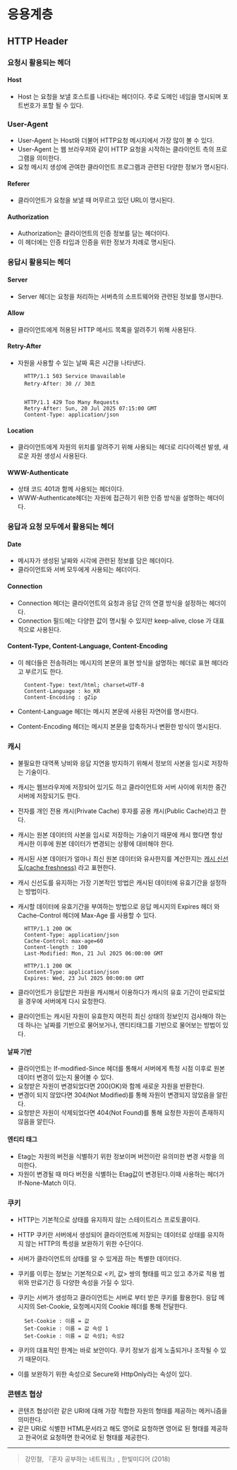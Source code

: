 #  응용계층 
## HTTP Header 
### 요청시 활용되는 헤더  
#### Host 
- Host 는 요청을 보낼 호스트를 나타내는 헤더이다. 주로 도메인 네임을 명시되며 포트번호가 포할 될 수 있다.
### User-Agent 
- User-Agent 는 Host와 더불어 HTTP요청 메시지에서 가장 많이 볼 수 있다. 
- User-Agent 는 웹 브라우저와 같이 HTTP 요청을 시작하는 클라이언트 측의 프로그램을 의미한다. 
- 요청 메시지 생성에 관여한 클라이언트 프로그램과 관련된 다양한 정보가 명시된다. 

#### Referer 
- 클라이언트가 요청을 보낼 때 머무르고 있던 URL이 명시된다. 

#### Authorization 
- Authorization는 클라이언트의 인증 정보를 담는 헤더이다. 
- 이 헤더에는 인증 타입과 인증을 위한 정보가 차례로 명시된다. 

### 응답시 활용되는 헤더 
#### Server
- Server 헤더는 요청을 처리하는 서버측의 소프트웨어와 관련된 정보를 명시한다.  
#### Allow 
- 클라이언트에게 허용된 HTTP 메서드 목록을 알려주기 위해 사용된다. 
#### Retry-After 
- 자원을 사용할 수 있는 날짜 혹은 시간을 나타낸다.

        HTTP/1.1 503 Service Unavailable
        Retry-After: 30 // 30초 


        HTTP/1.1 429 Too Many Requests
        Retry-After: Sun, 20 Jul 2025 07:15:00 GMT
        Content-Type: application/json
#### Location 
- 클라이언트에게 자원의 위치를 알려주기 위해 사용되는 헤더로 리다이렉션 발생, 새로운 자원 생성시 사용된다. 

#### WWW-Authenticate 
- 상태 코드 401과 함께 사용되는 헤더이다. 
- WWW-Authenticate헤더는 자원에 접근하기 위한 인증 방식을 설명하는 헤더이다. 


### 응답과 요청 모두에서 활용되는 헤더 
#### Date 
- 메시자가 생성된 날짜와 시각에 관련된 정보를 담은 헤더이다. 
- 클라이언트와 서버 모두에게 사용되는 헤더이다. 


#### Connection
- Connection 헤더는 클라이언트의 요청과 응답 간의 연결 방식을 설정하는 헤더이다. 
- Connection 필드에는 다양한 값이 명시될 수 있지만 keep-alive, close 가 대표적으로 사용된다. 

#### Content-Type, Content-Language, Content-Encoding 
- 이 헤더들은 전송하려는 메시지의 본문의 표현 방식을 설명하는 헤더로 표현 헤더라고 부르기도 한다. 

        Content-Type: text/html; charset=UTF-8
        Content-Language : ko_KR
        Content-Encoding : gZip 

- Content-Language 헤더는 메시지 본문에 사용된 자연어를 명시한다. 
- Content-Encoding 헤더는 메시지 본문을 압축하거나 변환한 방식이 명시된다. 

### 캐시 
- 불필요한 대역폭 낭비와 응답 지연을 방지하기 위해서 정보의 사본을 임시로 저장하는 기술이다. 
- 캐시는 웹브라우저에 저장되어 있기도 하고 클라이언트와 서버 사이에 위치한 중간 서버에 저장되기도 한다. 
- 전자를 개인 전용 캐시(Private Cache) 후자를 공용 캐시(Public Cache)라고 한다. 
- 캐시는 원본 데이터의 사본을 임시로 저장하는 기술이기 때문에 캐시 했다면 항상 캐시한 이후에 원본 데이터가 변경되는 상황에 대비해야 한다. 
- 캐시된 사본 데이터가 얼마나 최신 원본 데이터와 유사한지를 계산한지는 <u>캐시 신선도(cache freshness)</u> 라고 표현한다. 
- 캐시 신선도를 유지하는 가장 기본적인 방법은 캐시된 데이터에 유효기간을 설정하는 방법이다. 
- 캐시할 데이터에 유효기간을 부여하는 방법으로 응답 메시지의 Expires 헤더 와 Cache-Control 헤더에 Max-Age 를 사용할 수 있다. 

        HTTP/1.1 200 OK
        Content-Type: application/json
        Cache-Control: max-age=60
        Content-length : 100
        Last-Modified: Mon, 21 Jul 2025 06:00:00 GMT

        HTTP/1.1 200 OK
        Content-Type: application/json
        Expires: Wed, 23 Jul 2025 00:00:00 GMT

- 클라이언트가 응답받은 자원을 캐시해서 이용하다가 캐시의 유효 기간이 만료되었을 경우에 서버에게 다시 요청한다. 
- 클라이언트는 캐시된 자원이 유효한지 여전히 최신 상태의 정보인지 검사해야 하는데 하나는 날짜를 기반으로 물어보거나, 엔티티태그를 기반으로 물어보는 방법이 있다. 

#### 날짜 기반 
- 클라이언트는 If-modified-Since 헤더를 통해서 서버에게 특정 시점 이후로 원본데이터 변경이 있는지 물어볼 수 있다. 
- 요청받은 자원이 변경되었다면 200(OK)와 함께 새로운 자원을 반환한다. 
- 변경이 되지 않았다면 304(Not Modified)를 통해 자원이 변경되지 않았음을 알린다. 
- 요청받은 자원이 삭제되었다면 404(Not Found)를 통해 요청한 자원이 존재하지 않음을 알린다. 

#### 엔티티 태그 
- Etag는 자원의 버전을 식별하기 위한 정보이며 버전이란 유의미한 변경 사항을 의미한다. 
- 자원이 변경될 때 마다 버전을 식별하는 Etag값이 변경된다.이때 사용하는 헤더가 If-None-Match 이다. 

### 쿠키 
- HTTP는 기본적으로 상태를 유지하지 않는 스테이트리스 프로토콜이다. 
- HTTP 쿠키란 서버에서 생성되어 클라이언트에 저장되는 데이터로 상태를 유지하지 않는 HTTP의 특성을 보완하기 위한 수단이다. 
- 서버가 클라이언트의 상태를 알 수 있게끔 하는 특별한 데이터다. 
- 쿠키를 이루는 정보는 기본적으로 <키, 값> 쌍의 형태를 띠고 있고 추가로 적용 범위와 만료기간 등 다양한 속성을 가질 수 있다.
- 쿠키는 서버가 생성하고 클라이언트는 서버로 부터 받은 쿠키를 활용한다. 응답 메시지의 Set-Cookie, 요청메시지의 Cookie 헤더를 통해 전달한다. 

        Set-Cookie : 이름 = 값 
        Set-Cookie : 이름 = 값 속성 1 
        Set-Cookie : 이름 = 값 속성1; 속성2 
- 쿠키의 대표적인 한계는 바로 보안이다. 쿠키 정보가 쉽게 노출되거나 조작될 수 있기 때문이다. 
- 이를 보완하기 위한 속성으로 Secure와 HttpOnly라는 속성이 있다. 

### 콘텐츠 협상 
- 콘텐츠 협상이란 같은 URI에 대해 가장 적합한 자원의 형태를 제공하는 메커니즘을 의미한다. 
- 같은 URI로 식별한 HTML문서라고 해도 영어로 요청하면 영어로 된 형태를 제공하고 한국어로 요청하면 한국어로 된 형태를 제공한다. 


--- 
> 강민철, 『혼자 공부하는 네트워크』, 한빛미디어 (2018)    


